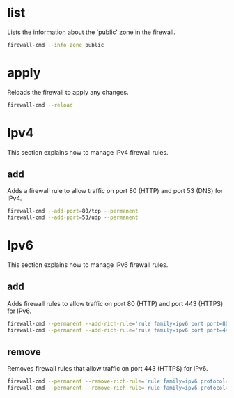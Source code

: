 # list
Lists the information about the 'public' zone in the firewall.
```sh
firewall-cmd --info-zone public
```

# apply
Reloads the firewall to apply any changes.
```sh
firewall-cmd --reload
```

# Ipv4
This section explains how to manage IPv4 firewall rules.

## add
Adds a firewall rule to allow traffic on port 80 (HTTP) and port 53 (DNS) for IPv4.
```sh
firewall-cmd --add-port=80/tcp --permanent
firewall-cmd --add-port=53/udp --permanent
```

# Ipv6
This section explains how to manage IPv6 firewall rules.

## add
Adds firewall rules to allow traffic on port 80 (HTTP) and port 443 (HTTPS) for IPv6.
```sh
firewall-cmd --permanent --add-rich-rule='rule family=ipv6 port port=80 protocol=tcp accept'
firewall-cmd --permanent --add-rich-rule='rule family=ipv6 port port=443 protocol=tcp accept'
```

## remove
Removes firewall rules that allow traffic on port 443 (HTTPS) for IPv6.
```sh
firewall-cmd --permanent --remove-rich-rule='rule family=ipv6 protocol=tcp port=443'
firewall-cmd --permanent --remove-rich-rule='rule family=ipv6 protocol=tcp port=443'
```
